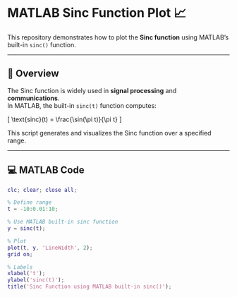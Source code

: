 # MATLAB Sinc Function Plot 📈

This repository demonstrates how to plot the **Sinc function** using MATLAB’s built-in `sinc()` function.

---

## 🧠 Overview

The Sinc function is widely used in **signal processing** and **communications**.  
In MATLAB, the built-in `sinc(t)` function computes:

\[
\text{sinc}(t) = \frac{\sin(\pi t)}{\pi t}
\]

This script generates and visualizes the Sinc function over a specified range.

---

## 💻 MATLAB Code

```matlab
clc; clear; close all;

% Define range
t = -10:0.01:10;

% Use MATLAB built-in sinc function
y = sinc(t);

% Plot
plot(t, y, 'LineWidth', 2);
grid on;

% Labels
xlabel('t');
ylabel('sinc(t)');
title('Sinc Function using MATLAB built-in sinc()');
